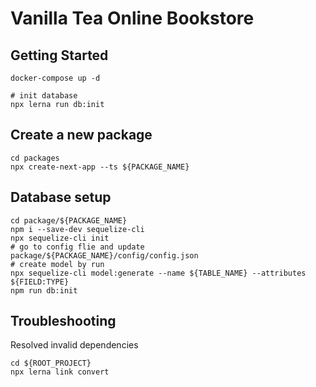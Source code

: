 # Vanilla Tea Online Bookstore

## Getting Started

```shell
docker-compose up -d

# init database
npx lerna run db:init
```

## Create a new package

```shell
cd packages
npx create-next-app --ts ${PACKAGE_NAME}
```

## Database setup

```shell
cd package/${PACKAGE_NAME}
npm i --save-dev sequelize-cli
npx sequelize-cli init
# go to config flie and update package/${PACKAGE_NAME}/config/config.json
# create model by run
npx sequelize-cli model:generate --name ${TABLE_NAME} --attributes ${FIELD:TYPE}
npm run db:init
```

## Troubleshooting

Resolved invalid dependencies

```shell
cd ${ROOT_PROJECT}
npx lerna link convert
```
